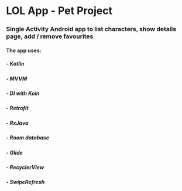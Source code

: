 # LOL App - Pet Project
### Single Activity Android app to list characters, show details page, add / remove favourites
#### The app uses:
##### - Kotlin
##### - MVVM
##### - DI with Koin
##### - Retrofit
##### - RxJava
##### - Room database
##### - Glide
##### - RecyclerView
##### - SwipeRefresh
